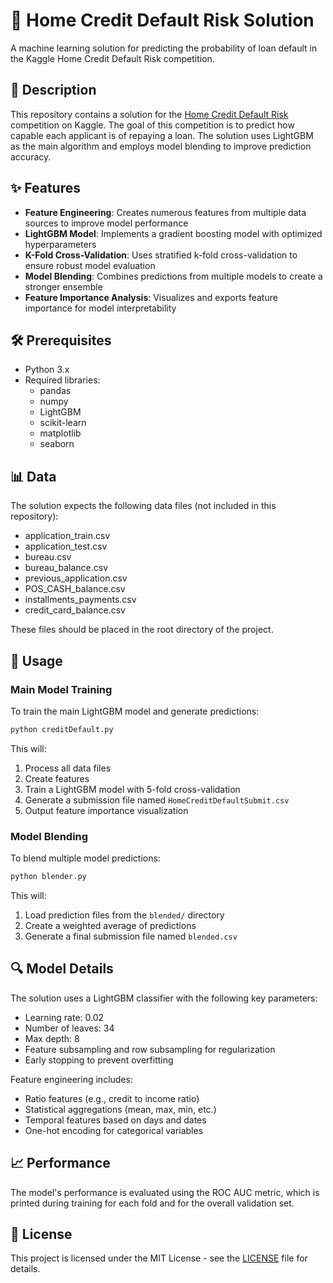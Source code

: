 # 🏦 Home Credit Default Risk Solution

A machine learning solution for predicting the probability of loan default in the Kaggle Home Credit Default Risk competition.

## 📝 Description

This repository contains a solution for the [Home Credit Default Risk](https://www.kaggle.com/c/home-credit-default-risk) competition on Kaggle. The goal of this competition is to predict how capable each applicant is of repaying a loan. The solution uses LightGBM as the main algorithm and employs model blending to improve prediction accuracy.

## ✨ Features

- **Feature Engineering**: Creates numerous features from multiple data sources to improve model performance
- **LightGBM Model**: Implements a gradient boosting model with optimized hyperparameters
- **K-Fold Cross-Validation**: Uses stratified k-fold cross-validation to ensure robust model evaluation
- **Model Blending**: Combines predictions from multiple models to create a stronger ensemble
- **Feature Importance Analysis**: Visualizes and exports feature importance for model interpretability

## 🛠️ Prerequisites

- Python 3.x
- Required libraries:
  - pandas
  - numpy
  - LightGBM
  - scikit-learn
  - matplotlib
  - seaborn

## 📊 Data

The solution expects the following data files (not included in this repository):
- application_train.csv
- application_test.csv
- bureau.csv
- bureau_balance.csv
- previous_application.csv
- POS_CASH_balance.csv
- installments_payments.csv
- credit_card_balance.csv

These files should be placed in the root directory of the project.

## 🚀 Usage

### Main Model Training

To train the main LightGBM model and generate predictions:

```python
python creditDefault.py
```

This will:
1. Process all data files
2. Create features
3. Train a LightGBM model with 5-fold cross-validation
4. Generate a submission file named `HomeCreditDefaultSubmit.csv`
5. Output feature importance visualization

### Model Blending

To blend multiple model predictions:

```python
python blender.py
```

This will:
1. Load prediction files from the `blended/` directory
2. Create a weighted average of predictions
3. Generate a final submission file named `blended.csv`

## 🔍 Model Details

The solution uses a LightGBM classifier with the following key parameters:
- Learning rate: 0.02
- Number of leaves: 34
- Max depth: 8
- Feature subsampling and row subsampling for regularization
- Early stopping to prevent overfitting

Feature engineering includes:
- Ratio features (e.g., credit to income ratio)
- Statistical aggregations (mean, max, min, etc.)
- Temporal features based on days and dates
- One-hot encoding for categorical variables

## 📈 Performance

The model's performance is evaluated using the ROC AUC metric, which is printed during training for each fold and for the overall validation set.

## 📄 License

This project is licensed under the MIT License - see the [LICENSE](LICENSE) file for details.
